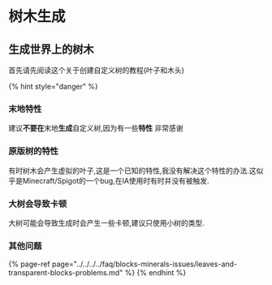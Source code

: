 # 树木生成

## 生成世界上的树木

首先请先阅读这个关于创建自定义树的教程\(叶子和木头\)

{% hint style="danger" %}
### 末地特性

建议**不要在**末地**生成**自定义树,因为有一些**特性**
非常感谢

### 原版树的特性

有时树木会产生虚拟的叶子,这是一个已知的特性,我没有解决这个特性的办法.这似乎是Minecraft/Spigot的一个bug,在IA使用时有时并没有被触发.

### 大树会导致卡顿

大树可能会导致生成时会产生一些卡顿,建议只使用小树的类型.

### 其他问题

{% page-ref page="../../../../faq/blocks-minerals-issues/leaves-and-transparent-blocks-problems.md" %}
{% endhint %}

